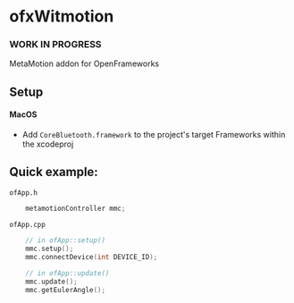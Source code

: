 # ofxWitmotion

### WORK IN PROGRESS ###

MetaMotion addon for OpenFrameworks

## Setup

#### MacOS
- Add `CoreBluetooth.framework` to the project's target Frameworks within the xcodeproj

## Quick example: 

`ofApp.h`

```cpp    
    metamotionController mmc;
```

`ofApp.cpp `

```cpp
    // in ofApp::setup()
    mmc.setup();
    mmc.connectDevice(int DEVICE_ID);
    
    // in ofApp::update()
    mmc.update();
    mmc.getEulerAngle();
```

